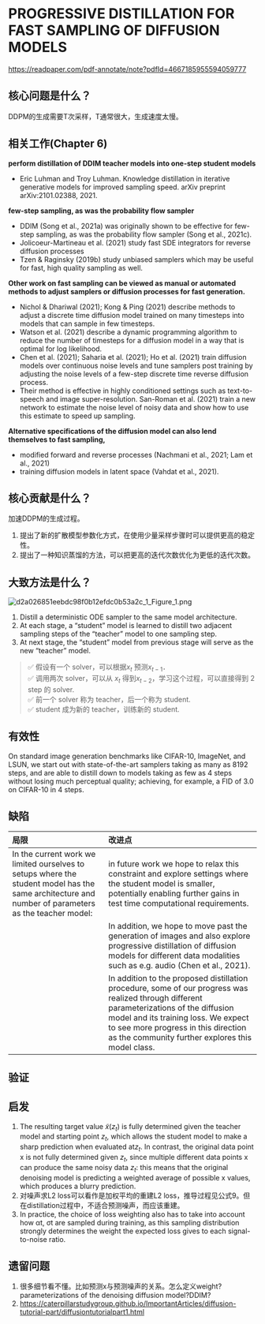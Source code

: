 # PROGRESSIVE DISTILLATION FOR FAST SAMPLING OF DIFFUSION MODELS

https://readpaper.com/pdf-annotate/note?pdfId=4667185955594059777

## 核心问题是什么？

DDPM的生成需要T次采样，T通常很大，生成速度太慢。

## 相关工作(Chapter 6)

**perform distillation of DDIM teacher models into one-step student models**

*   Eric Luhman and Troy Luhman. Knowledge distillation in iterative generative models for improved sampling speed. arXiv preprint arXiv:2101.02388, 2021.

**few-step sampling, as was the probability flow sampler**

*   DDIM (Song et al., 2021a) was originally shown to be effective for few-step sampling, as was the probability flow sampler (Song et al., 2021c).&#x20;
*   Jolicoeur-Martineau et al. (2021) study fast SDE integrators for reverse diffusion processes
*   Tzen & Raginsky (2019b) study unbiased samplers which may be useful for fast, high quality sampling as well.

**Other work on fast sampling can be viewed as manual or automated methods to adjust samplers or diffusion processes for fast generation.**&#x20;

*   Nichol & Dhariwal (2021); Kong & Ping (2021) describe methods to adjust a discrete time diffusion model trained on many timesteps into models that can sample in few timesteps.&#x20;
*   Watson et al. (2021) describe a dynamic programming algorithm to reduce the number of timesteps for a diffusion model in a way that is optimal for log likelihood.&#x20;
*   Chen et al. (2021); Saharia et al. (2021); Ho et al. (2021) train diffusion models over continuous noise levels and tune samplers post training by adjusting the noise levels of a few-step discrete time reverse diffusion process.&#x20;
*   Their method is effective in highly conditioned settings such as text-to-speech and image super-resolution. San-Roman et al. (2021) train a new network to estimate the noise level of noisy data and show how to use this estimate to speed up sampling.

**Alternative specifications of the diffusion model can also lend themselves to fast sampling,**&#x20;

*   modified forward and reverse processes (Nachmani et al., 2021; Lam et al., 2021)&#x20;
*   &#x20;training diffusion models in latent space (Vahdat et al., 2021).

## 核心贡献是什么？

加速DDPM的生成过程。

1.  提出了新的扩散模型参数化方式，在使用少量采样步骤时可以提供更高的稳定性。  
2.  提出了一种知识蒸馏的方法，可以把更高的迭代次数优化为更低的迭代次数。

## 大致方法是什么？

![d2a026851eebdc98f0b12efdc0b53a2c\_1\_Figure\_1.png](https://s.readpaper.com/T/2bF23cWDain)


1. Distill a deterministic ODE sampler to the same model architecture.
2. At each stage, a “student” model is learned to distill two adjacent sampling steps of the “teacher” model to one sampling step.
3. At next stage, the “student” model from previous stage will serve as the new “teacher” model.


> ✅ 假设有一个 solver，可以根据$x_t$ 预测$x_{t-1}$．\
✅ 调用两次 solver，可以从 $x_t$ 得到$x_{t-2}$，学习这个过程，可以直接得到 2 step 的 solver.\
✅ 前一个 solver 称为 teacher，后一个称为 student.\
✅ student 成为新的 teacher，训练新的 student.

## 有效性

On standard image generation benchmarks like CIFAR-10, ImageNet, and LSUN, we start out with state-of-the-art samplers taking as many as 8192 steps, and are able to distill down to models taking as few as 4 steps without losing much perceptual quality; achieving, for example, a FID of 3.0 on CIFAR-10 in 4 steps.

## 缺陷

| 局限 | 改进点 |
| :-- | :------ |
| In the current work we limited ourselves to setups where the student model has the same architecture and number of parameters as the teacher model: | in future work we hope to relax this constraint and explore settings where the student model is smaller, potentially enabling further gains in test time computational requirements.  |
| | In addition, we hope to move past the generation of images and also explore progressive distillation of diffusion models for different data modalities such as e.g. audio (Chen et al., 2021).|
| | In addition to the proposed distillation procedure, some of our progress was realized through different parameterizations of the diffusion model and its training loss. We expect to see more progress in this direction as the community further explores this model class. |

## 验证

## 启发

1.  The resulting target value $\tilde x(z_t)$ is fully determined given the teacher model and starting point $z_t$, which allows the student model to make a sharp prediction when evaluated at$z_t$. In contrast, the original data point x is not fully determined given $z_t$, since multiple different data points x can produce the same noisy data $z_t$: this means that the original denoising model is predicting a weighted average of possible x values, which produces a blurry prediction.&#x20;
2.  对噪声求L2 loss可以看作是加权平均的重建L2 loss，推导过程见公式9。但在distillation过程中，不适合预测噪声，而应该重建。
3.  In practice, the choice of loss weighting also has to take into account how αt, σt are sampled during training, as this sampling distribution strongly determines the weight the expected loss gives to each signal-to-noise ratio.

## 遗留问题

1.  很多细节看不懂。比如预测x与预测噪声的关系。怎么定义weight?parameterizations of the denoising diffusion model?DDIM?
2. https://caterpillarstudygroup.github.io/ImportantArticles/diffusion-tutorial-part/diffusiontutorialpart1.html